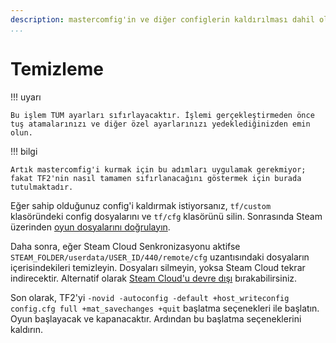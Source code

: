 ```yaml
---
description: mastercomfig'in ve diğer configlerin kaldırılması dahil olmak üzere TF2 nasıl tamamen sıfırlanır.
...
```


# Temizleme

!!! uyarı

    Bu işlem TÜM ayarları sıfırlayacaktır. İşlemi gerçekleştirmeden önce tuş atamalarınızı ve diğer özel ayarlarınızı yedeklediğinizden emin olun.

!!! bilgi

    Artık mastercomfig'i kurmak için bu adımları uygulamak gerekmiyor; fakat TF2'nin nasıl tamamen sıfırlanacağını göstermek için burada tutulmaktadır.

Eğer sahip olduğunuz config'i kaldırmak istiyorsanız, 
`tf/custom` klasöründeki config dosyalarını ve `tf/cfg` klasörünü silin.
Sonrasında Steam üzerinden 
[oyun dosyalarını doğrulayın](https://help.steampowered.com/en/faqs/view/0C48-FCBD-DA71-93EB).

Daha sonra, eğer Steam Cloud Senkronizasyonu aktifse `STEAM_FOLDER/userdata/USER_ID/440/remote/cfg` uzantısındaki dosyaların içerisindekileri temizleyin. 
Dosyaları silmeyin, yoksa Steam Cloud tekrar indirecektir. Alternatif olarak
[Steam Cloud'u devre dışı](https://help.steampowered.com/en/faqs/view/68D2-35AB-09A9-7678#enabling) bırakabilirsiniz.

Son olarak, TF2'yi `-novid -autoconfig -default +host_writeconfig config.cfg full +mat_savechanges +quit`
başlatma seçenekleri ile başlatın. Oyun başlayacak ve kapanacaktır. Ardından bu başlatma seçeneklerini kaldırın.
